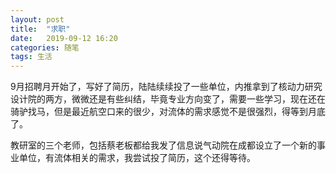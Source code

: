 ```yaml
---
layout: post
title:  "求职"
date:   2019-09-12 16:20
categories: 随笔
tags: 生活
---
```


9月招聘月开始了，写好了简历，陆陆续续投了一些单位，内推拿到了核动力研究设计院的两方，微微还是有些纠结，毕竟专业方向变了，需要一些学习，现在还在骑驴找马，但是最近航空口来的很少，对流体的需求感觉不是很强烈，得等到月底了。



教研室的三个老师，包括蔡老板都给我发了信息说气动院在成都设立了一个新的事业单位，有流体相关的需求，我尝试投了简历，这个还得等待。


